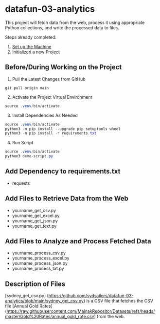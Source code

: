 # datafun-03-analytics

This project will fetch data from the web, process it using appropriate Python collections, and write the processed data to files.

Steps already completed:
1. [Set up the Machine](https://github.com/denisecase/pro-analytics-01/blob/main/01-machine-setup/MACHINE-SETUP.md)
2. [Initialized a new Project](https://github.com/denisecase/pro-analytics-01/blob/main/02-project-initialization/PROJECT-INITIALIZATION.md)

## Before/During Working on the Project
1. Pull the Latest Changes from GitHub 
   
```shell
git pull origin main
```

2. Activate the Project Virtual Environment

```powershell
source .venv/bin/activate
```

3. Install Dependencies As Needed 

```powershell
source .venv/bin/activate
python3 -m pip install --upgrade pip setuptools wheel
python3 -m pip install -r requirements.txt
```

4. Run Script 

```powershell
source .venv/bin/activate
python3 demo-script.py
```

## Add Dependency to requirements.txt
- requests

## Add Files to Retrieve Data from the Web
- yourname_get_csv.py
- yourname_get_excel.py
- yourname_get_json.py
- yourname_get_text.py

## Add Files to Analyze and Process Fetched Data
- yourname_process_csv.py
- yourname_process_excel.py
- yourname_process_json.py
- yourname_process_txt.py

## Description of Files
 [sydney_get_csv.py] (https://github.com/sydsailors/datafun-03-analytics/blob/main/sydney_get_csv.py) is a CSV file that fetches the CSV file [Annual Gold Rates] (https://raw.githubusercontent.com/MainakRepositor/Datasets/refs/heads/master/Gold%20Rates/annual_gold_rate.csv) from the web. 